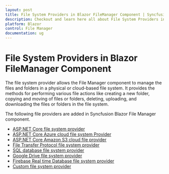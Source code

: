 ```yaml
---
layout: post
title: File System Providers in Blazor FileManager Component | Syncfusion
description: Checkout and learn here all about File System Providers in Syncfusion Blazor FileManager component and more.
platform: Blazor
control: File Manager
documentation: ug
---
```


# File System Providers in Blazor FileManager Component

The file system provider allows the File Manager component to manage the files and folders in a physical or cloud-based file system. It provides the methods for performing various file actions like creating a new folder, copying and moving of files or folders, deleting, uploading, and downloading the files or folders in the file system.

The following file providers are added in Syncfusion Blazor File Manager component.

* [ASP.NET Core file system provider](https://blazor.syncfusion.com/documentation/file-manager/ASP.NET-Core-file-system-provider)
* [ASP.NET Core Azure cloud file system Provider](https://blazor.syncfusion.com/documentation/file-manager/ASP.NET-Core-Azure-cloud-file-system-provider)
* [ASP.NET Core Amazon S3 cloud file provider](https://blazor.syncfusion.com/documentation/file-manager/ASP.NET-Core-Amazon-S3-cloud-file-provider)
* [File Transfer Protocol file system provider](https://blazor.syncfusion.com/documentation/file-manager/File-Transfer-Protocol-file-system-provider)
* [SQL database file system provider](https://blazor.syncfusion.com/documentation/file-manager/SQL-database-file-system-provider)
* [Google Drive file system provider](https://blazor.syncfusion.com/documentation/file-manager/Google-Drive-file-system-provider)
* [Firebase Real time Database file system provider](https://blazor.syncfusion.com/documentation/file-manager/Firebase-Real-time-Database-file-system-provider)
* [Custom file system provider](https://blazor.syncfusion.com/documentation/file-manager/custom-file-provider)

